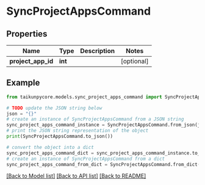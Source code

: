 # SyncProjectAppsCommand


## Properties

Name | Type | Description | Notes
------------ | ------------- | ------------- | -------------
**project_app_id** | **int** |  | [optional] 

## Example

```python
from taikunpycore.models.sync_project_apps_command import SyncProjectAppsCommand

# TODO update the JSON string below
json = "{}"
# create an instance of SyncProjectAppsCommand from a JSON string
sync_project_apps_command_instance = SyncProjectAppsCommand.from_json(json)
# print the JSON string representation of the object
print(SyncProjectAppsCommand.to_json())

# convert the object into a dict
sync_project_apps_command_dict = sync_project_apps_command_instance.to_dict()
# create an instance of SyncProjectAppsCommand from a dict
sync_project_apps_command_from_dict = SyncProjectAppsCommand.from_dict(sync_project_apps_command_dict)
```
[[Back to Model list]](../README.md#documentation-for-models) [[Back to API list]](../README.md#documentation-for-api-endpoints) [[Back to README]](../README.md)


